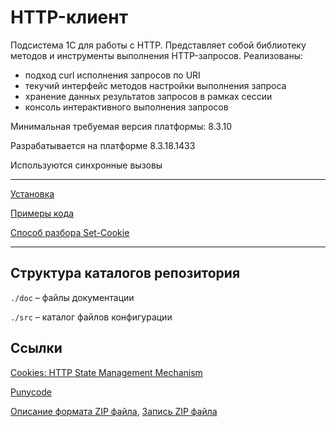 # HTTP-клиент

Подсистема 1С для работы с HTTP. Представляет собой библиотеку методов и инструменты выполнения HTTP-запросов. Реализованы:

- подход curl исполнения запросов по URI
- текучий интерфейс методов настройки выполнения запроса
- хранение данных результатов запросов в рамках сессии
- консоль интерактивного выполнения запросов

Минимальная требуемая версия платформы: 8.3.10

Разрабатывается на платформе 8.3.18.1433

Используются синхронные вызовы

---

[Установка](/doc/installation.md)

[Примеры кода](/doc/code_examples.md)

[Способ разбора Set-Cookie](/doc/dfa.md)

---

## Структура каталогов репозитория

`./doc` – файлы документации

`./src` – каталог файлов конфигурации

## Ссылки

[Cookies: HTTP State Management Mechanism](https://datatracker.ietf.org/doc/html/draft-ietf-httpbis-rfc6265bis)

[Punycode](https://datatracker.ietf.org/doc/html/rfc3492)

[Описание формата ZIP файла](https://blog2k.ru/archives/3391), [Запись ZIP файла](https://blog2k.ru/archives/3397)

